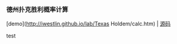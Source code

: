 ### 德州扑克胜利概率计算
[demo](http://iwestlin.github.io/lab/Texas Holdem/calc.htm) |
[源码](./Texas%20Holdem/calc.htm)

test